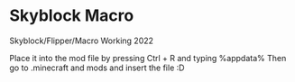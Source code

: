 # Skyblock Macro
Skyblock/Flipper/Macro  Working 2022


Place it into the mod file by pressing Ctrl + R and typing %appdata%
Then go to .minecraft and mods and insert the file :D
